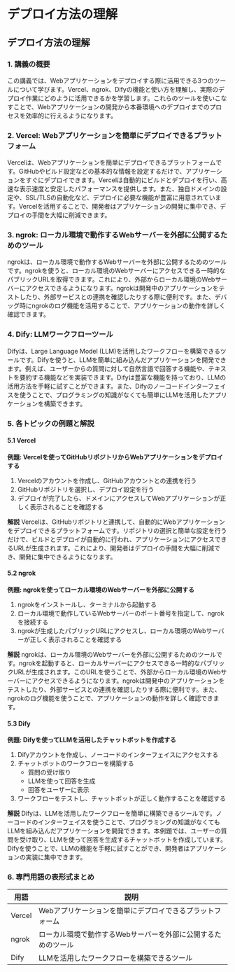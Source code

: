# デプロイ方法の理解

## デプロイ方法の理解

<a id="introduction"></a>
### 1. 講義の概要

この講義では、Webアプリケーションをデプロイする際に活用できる3つのツールについて学びます。Vercel、ngrok、Difyの機能と使い方を理解し、実際のデプロイ作業にどのように活用できるかを学習します。これらのツールを使いこなすことで、Webアプリケーションの開発から本番環境へのデプロイまでのプロセスを効率的に行えるようになります。

<a id="vercel"></a>
### 2. Vercel: Webアプリケーションを簡単にデプロイできるプラットフォーム

Vercelは、Webアプリケーションを簡単にデプロイできるプラットフォームです。GitHubやビルド設定などの基本的な情報を設定するだけで、アプリケーションをすぐにデプロイできます。Vercelは自動的にビルドとデプロイを行い、高速な表示速度と安定したパフォーマンスを提供します。また、独自ドメインの設定や、SSL/TLSの自動化など、デプロイに必要な機能が豊富に用意されています。Vercelを活用することで、開発者はアプリケーションの開発に集中でき、デプロイの手間を大幅に削減できます。

<a id="ngrok"></a>
### 3. ngrok: ローカル環境で動作するWebサーバーを外部に公開するためのツール

ngrokは、ローカル環境で動作するWebサーバーを外部に公開するためのツールです。ngrokを使うと、ローカル環境のWebサーバーにアクセスできる一時的なパブリックURLを取得できます。これにより、外部からローカル環境のWebサーバーにアクセスできるようになります。ngrokは開発中のアプリケーションをテストしたり、外部サービスとの連携を確認したりする際に便利です。また、デバッグ時にngrokのログ機能を活用することで、アプリケーションの動作を詳しく確認できます。

<a id="dify"></a>
### 4. Dify: LLMワークフローツール

Difyは、Large Language Model (LLM)を活用したワークフローを構築できるツールです。Difyを使うと、LLMを簡単に組み込んだアプリケーションを開発できます。例えば、ユーザーからの質問に対して自然言語で回答する機能や、テキストを要約する機能などを実装できます。Difyは豊富な機能を持っており、LLMの活用方法を手軽に試すことができます。また、Difyのノーコードインターフェイスを使うことで、プログラミングの知識がなくても簡単にLLMを活用したアプリケーションを構築できます。

<a id="examples"></a>
### 5. 各トピックの例題と解説

#### 5.1 Vercel
**例題: Vercelを使ってGitHubリポジトリからWebアプリケーションをデプロイする**

1. Vercelのアカウントを作成し、GitHubアカウントとの連携を行う
2. GitHubリポジトリを選択し、デプロイ設定を行う
3. デプロイが完了したら、ドメインにアクセスしてWebアプリケーションが正しく表示されることを確認する

**解説**
Vercelは、GitHubリポジトリと連携して、自動的にWebアプリケーションをデプロイできるプラットフォームです。リポジトリの選択と簡単な設定を行うだけで、ビルドとデプロイが自動的に行われ、アプリケーションにアクセスできるURLが生成されます。これにより、開発者はデプロイの手間を大幅に削減でき、開発に集中できるようになります。

#### 5.2 ngrok
**例題: ngrokを使ってローカル環境のWebサーバーを外部に公開する**

1. ngrokをインストールし、ターミナルから起動する
2. ローカル環境で動作しているWebサーバーのポート番号を指定して、ngrokを接続する
3. ngrokが生成したパブリックURLにアクセスし、ローカル環境のWebサーバーが正しく表示されることを確認する

**解説**
ngrokは、ローカル環境のWebサーバーを外部に公開するためのツールです。ngrokを起動すると、ローカルサーバーにアクセスできる一時的なパブリックURLが生成されます。このURLを使うことで、外部からローカル環境のWebサーバーにアクセスできるようになります。ngrokは開発中のアプリケーションをテストしたり、外部サービスとの連携を確認したりする際に便利です。また、ngrokのログ機能を使うことで、アプリケーションの動作を詳しく確認できます。

#### 5.3 Dify
**例題: Difyを使ってLLMを活用したチャットボットを作成する**

1. Difyアカウントを作成し、ノーコードのインターフェイスにアクセスする
2. チャットボットのワークフローを構築する
   - 質問の受け取り
   - LLMを使って回答を生成
   - 回答をユーザーに表示
3. ワークフローをテストし、チャットボットが正しく動作することを確認する

**解説**
Difyは、LLMを活用したワークフローを簡単に構築できるツールです。ノーコードのインターフェイスを使うことで、プログラミングの知識がなくてもLLMを組み込んだアプリケーションを開発できます。本例題では、ユーザーの質問を受け取り、LLMを使って回答を生成するチャットボットを作成しています。Difyを使うことで、LLMの機能を手軽に試すことができ、開発者はアプリケーションの実装に集中できます。

<a id="glossary"></a>
### 6. 専門用語の表形式まとめ

| 用語 | 説明 |
| --- | --- |
| Vercel | Webアプリケーションを簡単にデプロイできるプラットフォーム |
| ngrok | ローカル環境で動作するWebサーバーを外部に公開するためのツール |
| Dify | LLMを活用したワークフローを構築できるツール |

